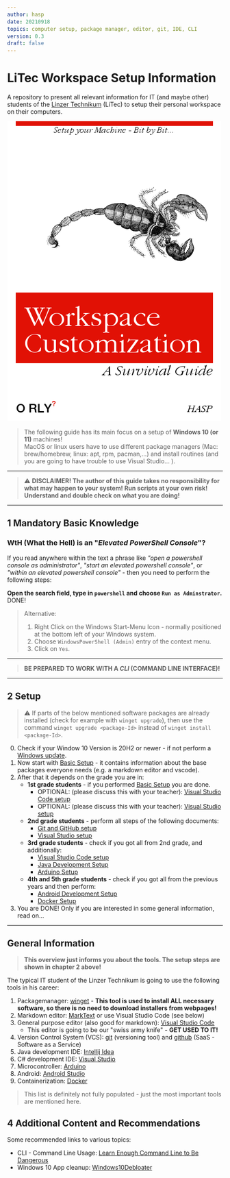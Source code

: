 ```yaml
---
author: hasp
date: 20210918
topics: computer setup, package manager, editor, git, IDE, CLI
version: 0.3
draft: false
---
```


# LiTec Workspace Setup Information

A repository to present all relevant information for IT (and maybe other) students of the [Linzer Technikum](https://www.litec.ac.at) (LiTec) to setup their personal workspace on their computers.

![Cover](./_img/O_RLY-WorkspaceCustomization.png)

> The following guide has its main focus on a setup of **Windows 10 (or 11)** machines!<br>MacOS or linux users have to use different package managers (Mac: brew/homebrew, linux: apt, rpm, pacman,...) and install routines (and you are going to have trouble to use Visual Studio... ).

---

> :warning: **DISCLAIMER! The author of this guide takes no responsibility for what may happen to your system! Run scripts at your own risk! Understand and double check on what you are doing!**

---

## 1 Mandatory Basic Knowledge

### WtH (What the Hell) is an "*Elevated PowerShell Console*"?

If you read anywhere within the text a phrase like *"open a powershell console as administrator"*, *"start an elevated powershell console"*, or *"within an elevated powershell console"* - then you need to perform the following steps:

**Open the search field, type in `powershell` and choose `Run as Adminstrator`.** DONE!

> Alternative:
>
> 1. Right Click on the Windows Start-Menu Icon - normally positioned at the bottom left of your Windows system.
> 2. Choose `WindowsPowerShell (Admin)` entry of the context menu.
> 3. Click on `Yes`.

---

> **BE PREPARED TO WORK WITH A *CLI* (COMMAND LINE INTERFACE)!**

---

## 2 Setup

> :warning: If parts of the below mentioned software packages are already installed (check for example with `winget upgrade`), then use the command `winget upgrade <package-Id>` instead of  `winget install <package-Id>`.

0. Check if your Window 10 Version is 20H2 or newer - if not perform a [Windows update](https://support.microsoft.com/en-us/windows/update-windows-3c5ae7fc-9fb6-9af1-1984-b5e0412c556a).
1. Now start with [Basic Setup](./setup/00_BasicToolsSetup.md) - it contains information about the base packages everyone needs (e.g. a markdown editor and vscode).
2. After that it depends on the grade you are in:
   - **1st grade students** - if you performed [Basic Setup](./setup/00_BasicToolsSetup.md) you are done.
     - OPTIONAL: (please discuss this with your teacher): [Visual Studio Code setup](./setup/03_VsCodeSetup.md)
     - OPTIONAL: (please discuss this with your teacher): [Visual Studio setup](./setup/02_VisualStudioSetup.md)
   - **2nd grade students** - perform all steps of the following documents:
     - [Git and GitHub setup](./setup/01_GitSetup.md)
     - [Visual Studio setup](./setup/02_VisualStudioSetup.md)
   - **3rd grade students** - check if you got all from 2nd grade, and additionally:
     - [Visual Studio Code setup](./setup/03_VsCodeSetup.md)
     - [Java Development Setup](./setup/04_JavaSetup.md)
     - [Arduino Setup](./setup/05_ArduinoSetup.md)
   - **4th and 5th grade students** - check if you got all from the previous years and then perform:
     - [Android Development Setup](./setup/06_AndroidSetup.md)
     - [Docker Setup](./setup/07_DockerSetup.md)
3.  You are DONE! Only if you are interested in some general information, read on...

---

## General Information

> **This overview just informs you about the tools. The setup steps are shown in chapter 2 above!**

The typical IT student of the Linzer Technikum is going to use the following tools in his career:

1. Packagemanager: [winget](https://github.com/microsoft/winget-cli) - **This tool is used to install ALL necessary software, so there is no need to download installers from webpages!**
2. Markdown editor: [MarkText](https://github.com/marktext/marktext) or use Visual Studio Code (see below)
3. General purpose editor (also good for markdown): [Visual Studio Code](https://code.visualstudio.com/)
   - This editor is going to be our "swiss army knife"  - **GET USED TO IT!**
4. Version Control System (VCS): [git](https://git-scm.com/) (versioning tool) and [github](https://github.com/) (SaaS - Software as a Service)
5. Java development IDE: [Intellij Idea](https://www.jetbrains.com/idea/)
6. C# development IDE: [Visual Studio](https://visualstudio.microsoft.com/)
7. Microcontroller: [Arduino](https://www.arduino.cc/)
8. Android: [Android Studio](https://developer.android.com/studio/)
9. Containerization: [Docker](https://www.docker.com/)

> This list is definitely not fully populated - just the most important tools are mentioned here.

## 4 Additional Content and Recommendations

Some recommended links to various topics:

- CLI - Command Line Usage: [Learn Enough Command Line to Be Dangerous](https://www.learnenough.com/command-line-tutorial/basics)
- Windows 10 App cleanup: [Windows10Debloater](https://github.com/Sycnex/Windows10Debloater)
